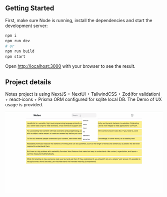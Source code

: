 ## Getting Started

First, make sure Node is running, install the dependencies and start the development server:

```bash
npm i
npm run dev
# or
npm run build
npm start
```

Open [http://localhost:3000](http://localhost:3000) with your browser to see the result.

## Project details

Notes project is using NextJS + NextUI + TailwindCSS + Zod(for validation) + react-icons + Prisma ORM configured for sqlite local DB. The Demo of UX usage is provided.

![Demo](solace-notes.gif)
